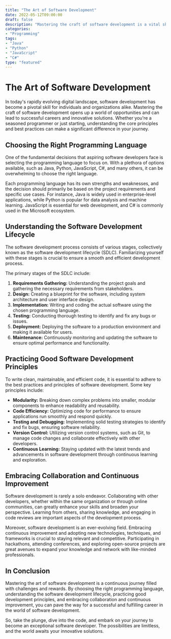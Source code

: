 ```yaml
--- 
title: "The Art of Software Development" 
date: 2022-05-12T09:00:00 
draft: false 
description: "Mastering the craft of software development is a vital skill in today's technology-driven world." 
categories: 
- "Programming" 
tags: 
- "Java" 
- "Python" 
- "JavaScript" 
- "C#" 
type: "featured" 
---
```


# The Art of Software Development

In today's rapidly evolving digital landscape, software development has become a pivotal skill for individuals and organizations alike. Mastering the craft of software development opens up a world of opportunities and can lead to successful careers and innovative solutions. Whether you're a seasoned programmer or just starting, understanding the core principles and best practices can make a significant difference in your journey.

## Choosing the Right Programming Language

One of the fundamental decisions that aspiring software developers face is selecting the programming language to focus on. With a plethora of options available, such as Java, Python, JavaScript, C#, and many others, it can be overwhelming to choose the right language.

Each programming language has its own strengths and weaknesses, and the decision should primarily be based on the project requirements and specific use cases. For instance, Java is widely used in enterprise-level applications, while Python is popular for data analysis and machine learning. JavaScript is essential for web development, and C# is commonly used in the Microsoft ecosystem.

## Understanding the Software Development Lifecycle

The software development process consists of various stages, collectively known as the software development lifecycle (SDLC). Familiarizing yourself with these stages is crucial to ensure a smooth and efficient development process.

The primary stages of the SDLC include:

1. **Requirements Gathering:** Understanding the project goals and gathering the necessary requirements from stakeholders.
2. **Design:** Creating a blueprint for the software, including system architecture and user interface design.
3. **Implementation:** Writing and coding the actual software using the chosen programming language.
4. **Testing:** Conducting thorough testing to identify and fix any bugs or issues.
5. **Deployment:** Deploying the software to a production environment and making it available for users.
6. **Maintenance:** Continuously monitoring and updating the software to ensure optimal performance and functionality.

## Practicing Good Software Development Principles

To write clean, maintainable, and efficient code, it is essential to adhere to the best practices and principles of software development. Some key principles include:

- **Modularity:** Breaking down complex problems into smaller, modular components to enhance readability and reusability.
- **Code Efficiency:** Optimizing code for performance to ensure applications run smoothly and respond quickly.
- **Testing and Debugging:** Implementing solid testing strategies to identify and fix bugs, ensuring software reliability.
- **Version Control:** Utilizing version control systems, such as Git, to manage code changes and collaborate effectively with other developers.
- **Continuous Learning:** Staying updated with the latest trends and advancements in software development through continuous learning and exploration.

## Embracing Collaboration and Continuous Improvement

Software development is rarely a solo endeavor. Collaborating with other developers, whether within the same organization or through online communities, can greatly enhance your skills and broaden your perspective. Learning from others, sharing knowledge, and engaging in code reviews are important aspects of the development process.

Moreover, software development is an ever-evolving field. Embracing continuous improvement and adopting new technologies, techniques, and frameworks is crucial to staying relevant and competitive. Participating in hackathons, attending conferences, and exploring open-source projects are great avenues to expand your knowledge and network with like-minded professionals.

## In Conclusion

Mastering the art of software development is a continuous journey filled with challenges and rewards. By choosing the right programming language, understanding the software development lifecycle, practicing good development principles, and embracing collaboration and continuous improvement, you can pave the way for a successful and fulfilling career in the world of software development.

So, take the plunge, dive into the code, and embark on your journey to become an exceptional software developer. The possibilities are limitless, and the world awaits your innovative solutions.
